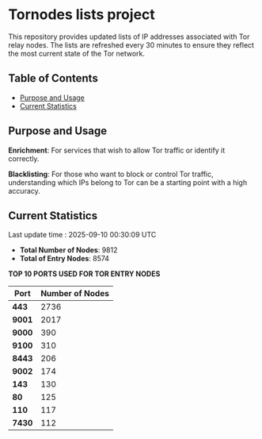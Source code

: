 # Tornodes lists project

This repository provides updated lists of IP addresses associated with Tor relay nodes. The lists are refreshed every 30 minutes to ensure they reflect the most current state of the Tor network.

## Table of Contents

- [Purpose and Usage](#purpose-and-usage)
- [Current Statistics](#current-statistics)


## Purpose and Usage

**Enrichment**: For services that wish to allow Tor traffic or identify it correctly.

**Blacklisting**: For those who want to block or control Tor traffic, understanding which IPs belong to Tor can be a starting point with a high accuracy.

## Current Statistics

Last update time : 2025-09-10 00:30:09 UTC

- **Total Number of Nodes**: 9812
- **Total of Entry Nodes**: 8574

**TOP 10 PORTS USED FOR TOR ENTRY NODES**

| **Port** | **Number of Nodes** |
|------|-----------------|
| **443**   | 2736  |
| **9001**   | 2017  |
| **9000**   | 390  |
| **9100**   | 310  |
| **8443**   | 206  |
| **9002**   | 174  |
| **143**   | 130  |
| **80**   | 125  |
| **110**   | 117  |
| **7430**   | 112  |

